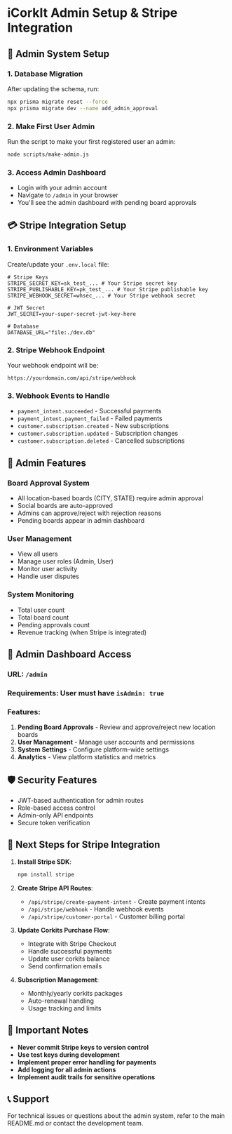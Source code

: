 # iCorkIt Admin Setup & Stripe Integration

## 🚀 **Admin System Setup**

### 1. **Database Migration**
After updating the schema, run:
```bash
npx prisma migrate reset --force
npx prisma migrate dev --name add_admin_approval
```

### 2. **Make First User Admin**
Run the script to make your first registered user an admin:
```bash
node scripts/make-admin.js
```

### 3. **Access Admin Dashboard**
- Login with your admin account
- Navigate to `/admin` in your browser
- You'll see the admin dashboard with pending board approvals

## 💳 **Stripe Integration Setup**

### 1. **Environment Variables**
Create/update your `.env.local` file:
```env
# Stripe Keys
STRIPE_SECRET_KEY=sk_test_... # Your Stripe secret key
STRIPE_PUBLISHABLE_KEY=pk_test_... # Your Stripe publishable key
STRIPE_WEBHOOK_SECRET=whsec_... # Your Stripe webhook secret

# JWT Secret
JWT_SECRET=your-super-secret-jwt-key-here

# Database
DATABASE_URL="file:./dev.db"
```

### 2. **Stripe Webhook Endpoint**
Your webhook endpoint will be:
```
https://yourdomain.com/api/stripe/webhook
```

### 3. **Webhook Events to Handle**
- `payment_intent.succeeded` - Successful payments
- `payment_intent.payment_failed` - Failed payments
- `customer.subscription.created` - New subscriptions
- `customer.subscription.updated` - Subscription changes
- `customer.subscription.deleted` - Cancelled subscriptions

## 🔧 **Admin Features**

### **Board Approval System**
- All location-based boards (CITY, STATE) require admin approval
- Social boards are auto-approved
- Admins can approve/reject with rejection reasons
- Pending boards appear in admin dashboard

### **User Management**
- View all users
- Manage user roles (Admin, User)
- Monitor user activity
- Handle user disputes

### **System Monitoring**
- Total user count
- Total board count
- Pending approvals count
- Revenue tracking (when Stripe is integrated)

## 📱 **Admin Dashboard Access**

### **URL**: `/admin`
### **Requirements**: User must have `isAdmin: true`

### **Features**:
1. **Pending Board Approvals** - Review and approve/reject new location boards
2. **User Management** - Manage user accounts and permissions
3. **System Settings** - Configure platform-wide settings
4. **Analytics** - View platform statistics and metrics

## 🛡️ **Security Features**

- JWT-based authentication for admin routes
- Role-based access control
- Admin-only API endpoints
- Secure token verification

## 🔄 **Next Steps for Stripe Integration**

1. **Install Stripe SDK**:
   ```bash
   npm install stripe
   ```

2. **Create Stripe API Routes**:
   - `/api/stripe/create-payment-intent` - Create payment intents
   - `/api/stripe/webhook` - Handle webhook events
   - `/api/stripe/customer-portal` - Customer billing portal

3. **Update Corkits Purchase Flow**:
   - Integrate with Stripe Checkout
   - Handle successful payments
   - Update user corkits balance
   - Send confirmation emails

4. **Subscription Management**:
   - Monthly/yearly corkits packages
   - Auto-renewal handling
   - Usage tracking and limits

## 🚨 **Important Notes**

- **Never commit Stripe keys to version control**
- **Use test keys during development**
- **Implement proper error handling for payments**
- **Add logging for all admin actions**
- **Implement audit trails for sensitive operations**

## 📞 **Support**

For technical issues or questions about the admin system, refer to the main README.md or contact the development team.
